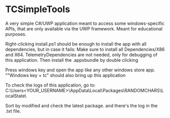 # TCSimpleTools
A very simple C#/UWP application meant to access some windows-specific APIs, that are only available via the UWP framework. Meant for educational purposes.


Right-clicking install.ps1 should be enough to install the app with all dependencies, but in case it fails:
Make sure to install all Dependencies/X86 and X64. TelemetryDependencies are not needed, only for debugging of this application.
Then install the .appxbundle by double clicking

Press windows key and open the app like any other windows store app.
""Windows key + tc" should also bring up this application

To check the logs of this application, go to:
C:\Users\<YOUR_USERNAME>\AppData\Local\Packages\RANDOMCHARS\LocalState\

Sort by modified and check the latest package.
and there's the log in the .txt file.